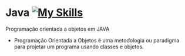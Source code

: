 # Java [![My Skills](https://skills.thijs.gg/icons?i=java&theme=dark)](https://skills.thijs.gg)
Programação orientada a objetos em JAVA
- Programação Orientada a Objetos é uma metodologia ou paradigma para projetar um programa usando classes e objetos.

